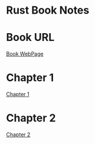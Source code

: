 # Rust Book Notes 

# Book URL

[Book WebPage](https://doc.rust-lang.org/book/title-page.html)

# Chapter 1
[Chapter 1](/rust/book_notes/chapter1.md)

# Chapter 2

[Chapter 2](/rust/book_notes/chapter2.md)
